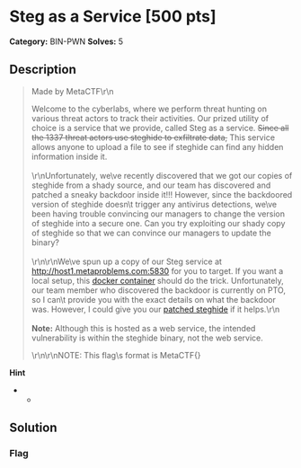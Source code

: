 # Steg as a Service [500 pts]

**Category:** BIN-PWN
**Solves:** 5

## Description
>Made by MetaCTF\r\n<p>Welcome to the cyberlabs, where we perform threat hunting on various threat actors to track their activities. Our prized utility of choice is a service that we provide, called Steg as a service. <s>Since all the 1337 threat actors use steghide to exfiltrate data,</s> This service allows anyone to upload a file to see if steghide can find any hidden information inside it. <br><br>\r\nUnfortunately,  we\ve recently discovered that we got our copies of steghide from a shady source, and our team has discovered and patched a sneaky backdoor inside it!!! However, since the backdoored version of steghide doesn\t trigger any antivirus detections, we\ve been having trouble convincing our managers to change the version of steghide into a secure one.  Can you try exploiting our shady copy of steghide so that we can convince our managers to update the binary? <br><br>\r\n\r\nWe\ve spun up a copy of our Steg service at <a href="http://host1.metaproblems.com:5830">http://host1.metaproblems.com:5830</a> for you to target. If you want a local setup, this <a href="https://metaproblems.com/769829afb2a31c32e153cc53484f346a/steg.zip" target="_blank">docker container</a> should do the trick. Unfortunately, our team member who discovered the backdoor is currently on PTO, so I can\t provide you with the exact details on what the backdoor was. However, I could give you our <a href="https://metaproblems.com/769829afb2a31c32e153cc53484f346a/steghide-patched" target="_blank">patched steghide</a> if it helps.\r\n<br><br><b>Note:</b> Although this is hosted as a web service, the intended vulnerability is within the steghide binary, not the web service.</p>\r\n\r\nNOTE: This flag\s format is MetaCTF{}

**Hint**
* -

## Solution

### Flag

